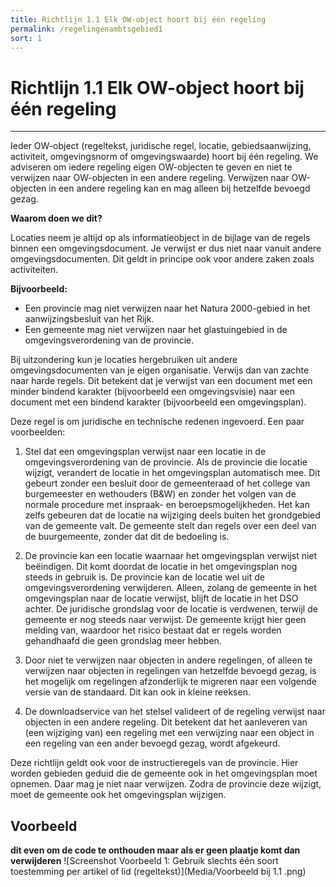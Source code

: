 ```yaml
---
title: Richtlijn 1.1 Elk OW-object hoort bij één regeling 
permalink: /regelingenambtsgebied1
sort: 1
---
```

# Richtlijn 1.1 Elk OW-object hoort bij één regeling
----------------
Ieder OW-object (regeltekst, juridische regel, locatie, gebiedsaanwijzing, activiteit, omgevingsnorm of omgevingswaarde) hoort bij één regeling. We adviseren om iedere regeling eigen OW-objecten te geven en niet te verwijzen naar OW-objecten in een andere regeling. Verwijzen naar OW-objecten in een andere regeling kan en mag alleen bij hetzelfde bevoegd gezag.

**Waarom doen we dit?**

Locaties neem je altijd op als informatieobject in de bijlage van de regels binnen een omgevingsdocument. Je verwijst er dus niet naar vanuit andere omgevingsdocumenten. Dit geldt in principe ook voor andere zaken zoals activiteiten.

**Bijvoorbeeld:**
- Een provincie mag niet verwijzen naar het Natura 2000-gebied in het aanwijzingsbesluit van het Rijk. 
- Een gemeente mag niet verwijzen naar het glastuingebied in de omgevingsverordening van de provincie.

Bij uitzondering kun je locaties hergebruiken uit andere omgevingsdocumenten van je eigen organisatie. Verwijs dan van zachte naar harde regels. Dit betekent dat je verwijst van een document met een minder bindend karakter (bijvoorbeeld een omgevingsvisie) naar een document met een bindend karakter (bijvoorbeeld een omgevingsplan).

Deze regel is om juridische en technische redenen ingevoerd. Een paar voorbeelden:

1. Stel dat een omgevingsplan verwijst naar een locatie in de omgevingsverordening van de provincie. Als de provincie die locatie wijzigt, verandert de locatie in het omgevingsplan automatisch mee. Dit gebeurt zonder een besluit door de gemeenteraad of het college van burgemeester en wethouders (B&W) en zonder het volgen van de normale procedure met inspraak- en beroepsmogelijkheden. Het kan zelfs gebeuren dat de locatie na wijziging deels buiten het grondgebied van de gemeente valt. De gemeente stelt dan regels over een deel van de buurgemeente, zonder dat dit de bedoeling is.

2. De provincie kan een locatie waarnaar het omgevingsplan verwijst niet beëindigen. Dit komt doordat de locatie in het omgevingsplan nog steeds in gebruik is. De provincie kan de locatie wel uit de omgevingsverordening verwijderen. Alleen, zolang de gemeente in het omgevingsplan naar de locatie verwijst, blijft de locatie in het DSO achter. De juridische grondslag voor de locatie is verdwenen, terwijl de gemeente er nog steeds naar verwijst. De gemeente krijgt hier geen melding van, waardoor het risico bestaat dat er regels worden gehandhaafd die geen grondslag meer hebben. 

3. Door niet te verwijzen naar objecten in andere regelingen, of alleen te verwijzen naar objecten in regelingen van hetzelfde bevoegd gezag, is het mogelijk om regelingen afzonderlijk te migreren naar een volgende versie van de standaard. Dit kan ook in kleine reeksen.

4. De downloadservice van het stelsel valideert of de regeling verwijst naar objecten in een andere regeling. Dit betekent dat het aanleveren van (een wijziging van) een regeling met een verwijzing naar een object in een regeling van een ander bevoegd gezag, wordt afgekeurd.

Deze richtlijn geldt ook voor de instructieregels van de provincie. Hier worden gebieden geduid die de gemeente ook in het omgevingsplan moet opnemen. Daar mag je niet naar verwijzen. Zodra de provincie deze wijzigt, moet de gemeente ook het omgevingsplan wijzigen.
 

**Voorbeeld**
----------------
**dit even om de code te onthouden maar als er geen plaatje komt dan verwijderen**
![Screenshot Voorbeeld 1: Gebruik slechts één soort toestemming per artikel of lid (regeltekst)](Media/Voorbeeld bij 1.1 .png)
